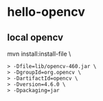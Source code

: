 # hello-opencv

## local opencv
mvn install:install-file \
```
> -Dfile=lib/opencv-460.jar \
> -DgroupId=org.opencv \
> -DartifactId=opencv \
> -Dversion=4.6.0 \
> -Dpackaging=jar
```